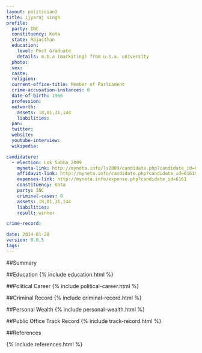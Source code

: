 ```yaml
---
layout: politician2
title: ijyaraj singh
profile: 
  party: INC
  constituency: Kota
  state: Rajasthan
  education: 
    level: Post Graduate
    details: m.b.a (markiting) from u.s.a. university
  photo: 
  sex: 
  caste: 
  religion: 
  current-office-title: Member of Parliament
  crime-accusation-instances: 0
  date-of-birth: 1966
  profession: 
  networth: 
    assets: 18,01,31,144
    liabilities: 
  pan: 
  twitter: 
  website: 
  youtube-interview: 
  wikipedia: 

candidature: 
  - election: Lok Sabha 2009
    myneta-link: http://myneta.info/ls2009/candidate.php?candidate_id=6161
    affidavit-link: http://myneta.info/candidate.php?candidate_id=6161&scan=original
    expenses-link: http://myneta.info/expense.php?candidate_id=6161
    constituency: Kota 
    party: INC
    criminal-cases: 0
    assets: 18,01,31,144
    liabilities: 
    result: winner 

crime-record: 

date: 2014-01-28
version: 0.0.5
tags: 
---
```

##Summary


##Education
{% include education.html %}


##Political Career
{% include political-career.html %}


##Criminal Record
{% include criminal-record.html %}


##Personal Wealth
{% include personal-wealth.html %}


##Public Office Track Record
{% include track-record.html %}


##References


{% include references.html %}